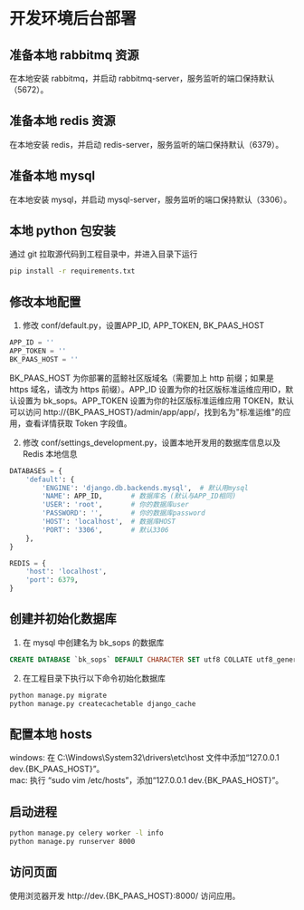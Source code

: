 # 开发环境后台部署

## 准备本地 rabbitmq 资源  
在本地安装 rabbitmq，并启动 rabbitmq-server，服务监听的端口保持默认（5672）。


## 准备本地 redis 资源  
在本地安装 redis，并启动 redis-server，服务监听的端口保持默认（6379）。


## 准备本地 mysql  
在本地安装 mysql，并启动 mysql-server，服务监听的端口保持默认（3306）。


## 本地 python 包安装  
通过 git 拉取源代码到工程目录中，并进入目录下运行 
```bash
pip install -r requirements.txt
```


## 修改本地配置  

1) 修改 conf/default.py，设置APP_ID, APP_TOKEN, BK_PAAS_HOST  

```python
APP_ID = ''
APP_TOKEN = ''
BK_PAAS_HOST = ''
```
BK_PAAS_HOST 为你部署的蓝鲸社区版域名（需要加上 http 前缀；如果是 https 域名，请改为 https 前缀）。APP_ID 设置为你的社区版标准运维应用ID，默认设置为 bk_sops。APP_TOKEN 设置为你的社区版标准运维应用 TOKEN，默认可以访问 http://{BK_PAAS_HOST}/admin/app/app/，找到名为"标准运维"的应用，查看详情获取 Token 字段值。

2) 修改 conf/settings_development.py，设置本地开发用的数据库信息以及 Redis 本地信息

```python
DATABASES = {
    'default': {
        'ENGINE': 'django.db.backends.mysql',  # 默认用mysql
        'NAME': APP_ID,       # 数据库名 (默认与APP_ID相同)
        'USER': 'root',       # 你的数据库user
        'PASSWORD': '',       # 你的数据库password
        'HOST': 'localhost',  # 数据库HOST
        'PORT': '3306',       # 默认3306
    },
}

REDIS = {
    'host': 'localhost',
    'port': 6379,
}
```


## 创建并初始化数据库  

1) 在 mysql 中创建名为 bk_sops 的数据库
```sql
CREATE DATABASE `bk_sops` DEFAULT CHARACTER SET utf8 COLLATE utf8_general_ci;
```

2) 在工程目录下执行以下命令初始化数据库
```bash
python manage.py migrate
python manage.py createcachetable django_cache
```


## 配置本地 hosts  
windows: 在 C:\Windows\System32\drivers\etc\host 文件中添加“127.0.0.1 dev.{BK_PAAS_HOST}”。  
mac: 执行 “sudo vim /etc/hosts”，添加“127.0.0.1 dev.{BK_PAAS_HOST}”。


## 启动进程
```bash
python manage.py celery worker -l info
python manage.py runserver 8000
```


## 访问页面  
使用浏览器开发 http://dev.{BK_PAAS_HOST}:8000/ 访问应用。
